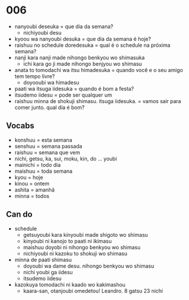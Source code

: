# 006

- nanyoubi deseuka = que dia da semana?
  - nichiyoubi desu
- kyoou wa nanyoubi desuka = que dia da semana é hoje?
- raishuu no schedule doredesuka = qual é o schedule na próxima semana?
- nanji kara nanji made nihongo benkyou wo shimasuka
  - ichi kara go ji made nihongo benjyou wo shimasu
- anata to tomodachi wa itsu himadesuka = quando você e o seu amigo tem tempo livre?
  - doyooubi wa himadesu
- paati wa itsuga iidesuka = quando é bom a festa?
- itsudemo iidesu = pode ser qualquer um
- raishuu minna de shokuji shimasu. itsuga iidesuka. = vamos sair para comer junto. qual dia é bom?

## Vocabs

- konshuu = esta semana
- senshuu = semana passada
- raishuu = semana que vem
- nichi, getsu, ka, sui, moku, kin, do ... youbi
- mainichi = todo dia
- maishuu = toda semana
- kyou = hoje
- kinou = ontem
- ashita = amanhã
- minna = todos

## Can do

- schedule
  - getsuyoubi kara kinyoubi made shigoto wo shimasu
  - kinyoubi ni kanojo to paati ni ikimasu
  - maishuu doyobi ni nihongo benkyou wo shimasu
  - nichiyoubi ni kazoku to shokuji wo shimasu
- minna de paati shimasu
  - doyoubi wa dame desu. nihongo benkyou wo shimasu
  - nichi youbi ga iidesu
  - itsudemo iidesu
- kazokuya tomodachi ni kaado wo kakimashou
  - kaara-san, otanjoubi omedetou! Leandro. 8 gatsu 23 nichi
